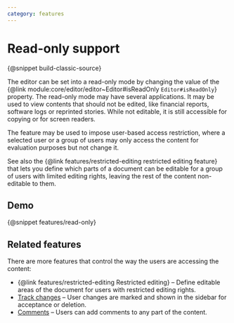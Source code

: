 ```yaml
---
category: features
---
```


# Read-only support

{@snippet build-classic-source}

The editor can be set into a read-only mode by changing the value of the {@link module:core/editor/editor~Editor#isReadOnly `Editor#isReadOnly`} property. The read-only mode may have several applications. It may be used to view contents that should not be edited, like financial reports, software logs or reprinted stories. While not editable, it is still accessible for copying or for screen readers.

The feature may be used to impose user-based access restriction, where a selected user or a group of users may only access the content for evaluation purposes but not change it.

<info-box>
	See also the {@link features/restricted-editing restricted editing feature} that lets you define which parts of a document can be editable for a group of users with limited editing rights, leaving the rest of the content non-editable to them.
</info-box>

## Demo

{@snippet features/read-only}

## Related features

There are more features that control the way the users are accessing the content:

* {@link features/restricted-editing Restricted editing} &ndash; Define editable areas of the document for users with restricted editing rights.
* [Track changes](https://ckeditor.com/docs/ckeditor5/latest/features/collaboration/track-changes/track-changes.html) &ndash; User changes are marked and shown in the sidebar for acceptance or deletion.
* [Comments](https://ckeditor.com/docs/ckeditor5/latest/features/collaboration/comments/comments.html) &ndash; Users can add comments to any part of the content.
